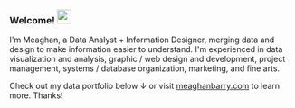 ### Welcome!  <img src="https://media.giphy.com/media/hvRJCLFzcasrR4ia7z/giphy.gif" width="25px">

I'm Meaghan, a Data Analyst + Information Designer, merging data and design to make information easier to understand. I'm experienced in data visualization and analysis, graphic / web design and development, project management, systems / database organization, marketing, and fine arts.

Check out my data portfolio below  ↓  or visit [meaghanbarry.com](https://meaghanbarry.com/) to learn more. Thanks!

